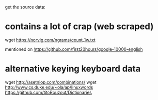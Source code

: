 get the source data:

# contains a lot of crap (web scraped)

wget https://norvig.com/ngrams/count_1w.txt

mentioned on https://github.com/first20hours/google-10000-english

# alternative keying keyboard data

wget http://asetniop.com/combinations/
wget http://www.cs.duke.edu/~ola/ap/linuxwords
https://github.com/titoBouzout/Dictionaries
